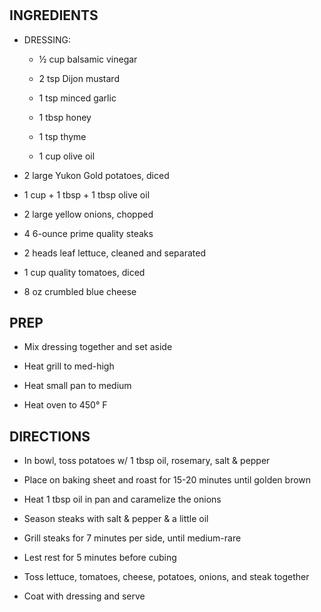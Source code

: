 # 

## INGREDIENTS

- DRESSING:

  - ½ cup balsamic vinegar

  - 2 tsp Dijon mustard

  - 1 tsp minced garlic

  - 1 tbsp honey

  - 1 tsp thyme

  - 1 cup olive oil

- 2 large Yukon Gold potatoes, diced

- 1 cup + 1 tbsp + 1 tbsp olive oil

- 2 large yellow onions, chopped

- 4 6-ounce prime quality steaks

- 2 heads leaf lettuce, cleaned and separated

- 1 cup quality tomatoes, diced

- 8 oz crumbled blue cheese

## PREP

- Mix dressing together and set aside

- Heat grill to med-high

- Heat small pan to medium

- Heat oven to 450° F

## DIRECTIONS

- In bowl, toss potatoes w/ 1 tbsp oil, rosemary, salt & pepper

- Place on baking sheet and roast for 15-20 minutes until golden brown

- Heat 1 tbsp oil in pan and caramelize the onions

- Season steaks with salt & pepper & a little oil

- Grill steaks for 7 minutes per side, until medium-rare

- Lest rest for 5 minutes before cubing

- Toss lettuce, tomatoes, cheese, potatoes, onions, and steak together

- Coat with dressing and serve
